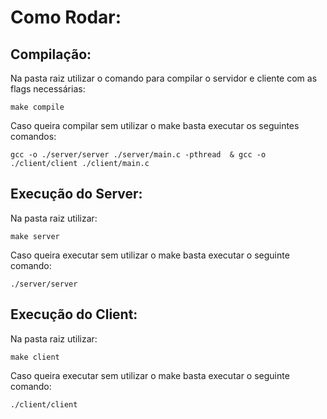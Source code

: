 # **Como Rodar:**

## Compilação:
Na pasta raiz utilizar o comando para compilar o servidor e cliente com as flags necessárias:

	make compile

Caso queira compilar sem utilizar o make basta executar os seguintes comandos:

	gcc -o ./server/server ./server/main.c -pthread  & gcc -o ./client/client ./client/main.c

## Execução do Server:

Na pasta raiz utilizar:

	make server

Caso queira executar sem utilizar o make basta executar o seguinte comando:

	./server/server

## Execução do Client:

Na pasta raiz utilizar:

	make client

Caso queira executar sem utilizar o make basta executar o seguinte comando:

	./client/client
